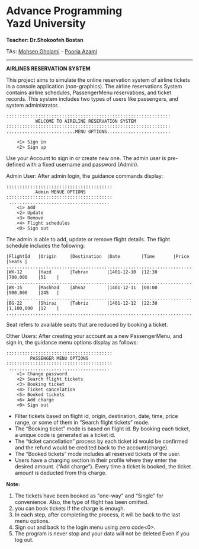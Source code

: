 <h1 >Advance Programming<br>
Yazd University
</h1>

**Teacher: Dr.Shokoofeh Bostan**

TAs: [Mohsen Gholami](https://about.me/iMohsen02) - [Pooria Azami](https://github.com/pooriaazami)

---

**AIRLINES RESERVATION SYSTEM**


This project aims to simulate the online reservation system of airline tickets in a console application (non-graphics). The airline reservations System contains airline schedules, PassengerMenu reservations, and ticket records. This system includes two types of users like passengers, and system administrator.

```
::::::::::::::::::::::::::::::::::::::::::::::::::::::::::::::
           WELCOME TO AIRELINE RESERVATION SYSTEM
::::::::::::::::::::::::::::::::::::::::::::::::::::::::::::::
..........................MENU OPTIONS........................

    <1> Sign in
    <2> Sign up 
```
Use your Account to sign in or create new one. The admin user is pre-defined with a fixed username and password (Admin).

Admin User:
After admin login, the guidance commands display:

```
::::::::::::::::::::::::::::::::::::::::
           Admin MENUE OPTIONS
::::::::::::::::::::::::::::::::::::::::
 ......................................
    <1> Add
    <2> Update
    <3> Remove
    <4> Flight schedules
    <0> Sign out
```

The admin is able to add, update or remove flight details. The flight schedule includes the following:

```
|FlightId   |Origin     |Destination  |Date        |Time       |Price      |Seats |
...................................................................................
|WX-12      |Yazd       |Tehran       |1401-12-10  |12:30      |700,000    |51    |
...................................................................................
|WX-15      |Mashhad    |Ahvaz        |1401-12-11  |08:00      |900,000    |245   |
...................................................................................
|BG-22      |Shiraz     |Tabriz       |1401-12-12  |22:30      |1,100,000  |12    |
...................................................................................
```

Seat refers to available seats that are reduced by booking a ticket.

Other Users:
After creating your account as a new PassengerMenu, and sign in, the guidance menu options display as follows:
```
::::::::::::::::::::::::::::::::::::::::
         PASSENGER MENU OPTIONS
::::::::::::::::::::::::::::::::::::::::
 ......................................
    <1> Change password
    <2> Search flight tickets
    <3> Booking ticket
    <4> Ticket cancelation
    <5> Booked tickets
    <6> Add charge
    <0> Sign out
```

- Filter tickets based on flight id, origin, destination, date, time, price range, or some of them in “Search flight tickets” mode.
- The “Booking ticket” mode is based on flight id. By booking each ticket, a unique code is generated as a ticket id.
- The “ticket cancellation” process by each ticket id would be confirmed and the refund would be credited back to the account(charge).
- The “Booked tickets” mode includes all reserved tickets of the user.
- Users have a charging section in their profile where they enter the desired amount.
(“Add charge”). Every time a ticket is booked, the ticket amount is deducted from this charge.

**Note:**
1. The tickets have been booked as "one-way" and “Single” for convenience. Also, the type of flight has been omitted.
2. you can book tickets If the charge is enough.
3. In each step, after completing the process, it will be back to the last menu options.
4. Sign out and back to the login menu using zero code<0>.
5. The program is never stop and your data will not be deleted Even if you log out.

